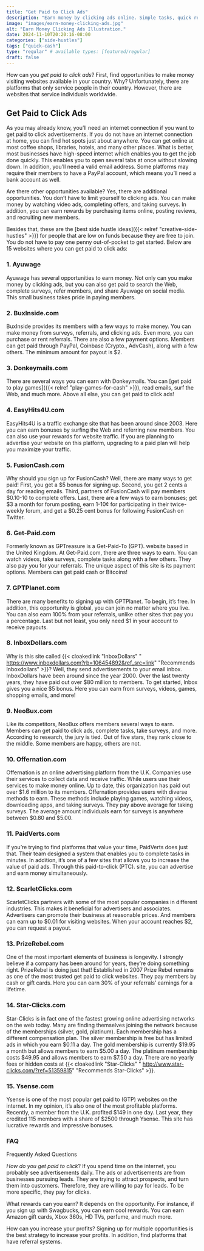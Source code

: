 ```yaml
---
title: "Get Paid to Click Ads"
description: "Earn money by clicking ads online. Simple tasks, quick rewards. No special skills needed. Start now and get paid to visit websites."
image: "images/earn-money-clicking-ads.jpg"
alt: "Earn Money Clicking Ads Illustration."
date: 2024-11-10T20:20:16-08:00
categories: ["side-hustles"]
tags: ["quick-cash"]
type: "regular" # available types: [featured/regular]
draft: false
---
```


How can you _get paid to click ads_? First, find opportunities to make money visiting websites available in your country. Why? Unfortunately, there are platforms that only service people in their country. However, there are websites that service individuals worldwide.

## Get Paid to Click Ads

As you may already know, you’ll need an internet connection if you want to get paid to click advertisements. If you do not have an internet connection at home, you can find hot spots just about anywhere. You can get online at most coffee shops, libraries, hotels, and many other places. What is better, most businesses have high-speed internet which enables you to get the job done quickly. This enables you to open several tabs at once without slowing down. In addition, you’ll need a valid email address. Some platforms may require their members to have a PayPal account, which means you’ll need a bank account as well.

Are there other opportunities available? Yes, there are additional opportunities. You don’t have to limit yourself to clicking ads. You can make money by watching video ads, completing offers, and taking surveys. In addition, you can earn rewards by purchasing items online, posting reviews, and recruiting new members.

Besides that, these are the [best side hustle ideas]({{< relref "creative-side-hustles" >}}) for people that are low on funds because they are free to join. You do not have to pay one penny out-of-pocket to get started. Below are 15 websites where you can get paid to click ads:
### 1. Ayuwage
Ayuwage has several opportunities to earn money. Not only can you make money by clicking ads, but you can also get paid to search the Web, complete surveys, refer members, and share Ayuwage on social media. This small business takes pride in paying members.
### 2. BuxInside.com
BuxInside provides its members with a few ways to make money. You can make money from surveys, referrals, and clicking ads. Even more, you can purchase or rent referrals. There are also a few payment options. Members can get paid through PayPal, Coinbase (Crypto., AdvCash), along with a few others. The minimum amount for payout is $2.
### 3. Donkeymails.com
There are several ways you can earn with Donkeymails. You can [get paid to play games]({{< relref "play-games-for-cash" >}}), read emails, surf the Web, and much more. Above all else, you can get paid to click ads!
### 4. EasyHits4U.com
EasyHits4U is a traffic exchange site that has been around since 2003. Here you can earn bonuses by surfing the Web and referring new members. You can also use your rewards for website traffic. If you are planning to advertise your website on this platform, upgrading to a paid plan will help you maximize your traffic.
### 5. FusionCash.com
Why should you sign up for FusionCash? Well, there are many ways to get paid! First, you get a $5 bonus for signing up. Second, you get 2 cents a day for reading emails. Third, partners of FusionCash will pay members $0.10-10 to complete offers. Last, there are a few ways to earn bonuses; get $3 a month for forum posting, earn 1-10¢ for participating in their twice-weekly forum, and get a $0.25 cent bonus for following FusionCash on Twitter.
### 6. Get-Paid.com
Formerly known as GPTreasure is a Get-Paid-To (GPT). website based in the United Kingdom. At Get-Paid.com, there are three ways to earn. You can watch videos, take surveys, complete tasks along with a few others. They also pay you for your referrals. The unique aspect of this site is its payment options. Members can get paid cash or Bitcoins!
### 7. GPTPlanet.com
There are many benefits to signing up with GPTPlanet. To begin, it’s free. In addition, this opportunity is global, you can join no matter where you live. You can also earn 100% from your referrals, unlike other sites that pay you a percentage. Last but not least, you only need $1 in your account to receive payouts.
### 8. InboxDollars.com
Why is this site called {{< cloakedlink "InboxDollars" " https://www.inboxdollars.com?rb=106454892&ref_src=link" "Recommends Inboxdollars" >}}? Well, they send advertisements to your email inbox. InboxDollars have been around since the year 2000. Over the last twenty years, they have paid out over $80 million to members. To get started, Inbox gives you a nice $5 bonus. Here you can earn from surveys, videos, games, shopping emails, and more!
### 9. NeoBux.com
Like its competitors, NeoBux offers members several ways to earn. Members can get paid to click ads, complete tasks, take surveys, and more. According to research, the jury is tied. Out of five stars, they rank close to the middle. Some members are happy, others are not.
### 10. Offernation.com
Offernation is an online advertising platform from the U.K. Companies use their services to collect data and receive traffic. While users use their services to make money online. Up to date, this organization has paid out over $1.6 million to its members. Offernation provides users with diverse methods to earn. These methods include playing games, watching videos, downloading apps, and taking surveys. They pay above average for taking surveys. The average amount individuals earn for surveys is anywhere between $0.80 and $5.00.
### 11. PaidVerts.com
If you’re trying to find platforms that value your time, PaidVerts does just that. Their team designed a system that enables you to complete tasks in minutes. In addition, it’s one of a few sites that allows you to increase the value of paid ads. Through this paid-to-click (PTC). site, you can advertise and earn money simultaneously.
### 12. ScarletClicks.com
ScarletClicks partners with some of the most popular companies in different industries. This makes it beneficial for advertisers and associates. Advertisers can promote their business at reasonable prices. And members can earn up to $0.01 for visiting websites. When your account reaches $2, you can request a payout.
### 13. PrizeRebel.com
One of the most important elements of business is longevity. I strongly believe if a company has been around for years, they’re doing something right. PrizeRebel is doing just that! Established in 2007 Prize Rebel remains as one of the most trusted get paid to click websites. They pay members by cash or gift cards. Here you can earn 30% of your referrals’ earnings for a lifetime.
### 14. Star-Clicks.com
Star-Clicks is in fact one of the fastest growing online advertising networks on the web today. Many are finding themselves joining the network because of the memberships (silver, gold, platinum). Each membership has a different compensation plan. The silver membership is free but has limited ads in which you earn $0.11 a day. The gold membership is currently $19.95 a month but allows members to earn $5.00 a day. The platinum membership costs $49.95 and allows members to earn $7.50 a day. There are no yearly fees or hidden costs at {{< cloakedlink "Star-Clicks" " http://www.star-clicks.com/?ref=51359815" "Recommends Star-Clicks" >}}.
### 15. Ysense.com
Ysense is one of the most popular get paid to (GTP) websites on the internet. In my opinion, it’s also one of the most profitable platforms. Recently, a member from the U.K. profited $149 in one day. Last year, they credited 115 members with a share of $2500 through Ysense. This site has lucrative rewards and impressive bonuses.
### FAQ
Frequently Asked Questions

_How do you get paid to click_? If you spend time on the internet, you probably see advertisements daily. The ads or advertisements are from businesses pursuing leads. They are trying to attract prospects, and turn them into customers. Therefore, they are willing to pay for leads. To be more specific, they pay for clicks.

What rewards can you earn? It depends on the opportunity. For instance, if you sign up with Swagbucks, you can earn cool rewards. You can earn Amazon gift cards, Xbox 360s, HD TVs, perfume, and much more.

How can you increase your profits? Signing up for multiple opportunities is the best strategy to increase your profits. In addition, find platforms that have referral systems.
